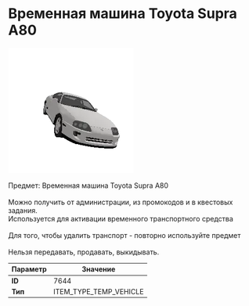# Временная машина Toyota Supra A80

![Item Image](../img/7644.webp?raw=true)

Предмет: Временная машина Toyota Supra A80<br><br>Можно получить от администрации, из промокодов и в квестовых задания.<br>Используется для активации временного транспортного средства<br><br>Для того, чтобы удалить транспорт - повторно используйте предмет<br><br>Нельзя передавать, продавать, выкидывать.


| Параметр | Значение |
|----------|----------|
| **ID** | 7644 |
| **Тип** | ITEM_TYPE_TEMP_VEHICLE |

